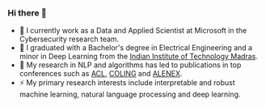 ### Hi there 👋

- 🔭 I currently work as a Data and Applied Scientist at Microsoft in the Cybersecurity research team. 
- 🌱 I graduated with a Bachelor's degree in Electrical Engineering and a minor in Deep Learning from the <a target="_blank" href="http://iitm.ac.in">Indian Institute of Technology Madras</a>. 
- 👯 My research in NLP and algorithms has led to publications in top conferences such as <a target="_blank" href="https://www.2022.aclweb.org">ACL</a>, <a target="_blank" href="https://coling2020.org">COLING</a> and <a target="_blank" href="https://www.siam.org/conferences/cm/conference/alenex22">ALENEX</a>.
- ⚡ My primary research interests include interpretable and robust machine learning, natural language processing and deep learning.


<!--
**emilbiju/emilbiju** is a ✨ _special_ ✨ repository because its `README.md` (this file) appears on your GitHub profile.

Here are some ideas to get you started:

- 🔭 I’m currently working on ...
- 🌱 I’m currently learning ...
- 👯 I’m looking to collaborate on ...
- 🤔 I’m looking for help with ...
- 💬 Ask me about ...
- 📫 How to reach me: ...
- 😄 Pronouns: ...
- ⚡ Fun fact: ...
-->
